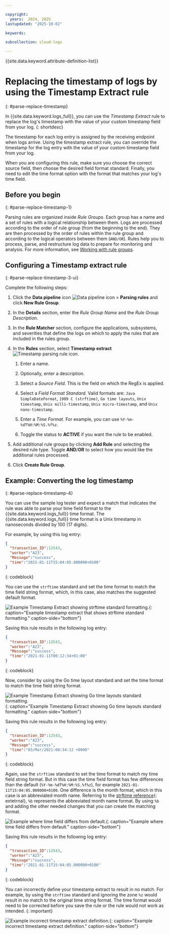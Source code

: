 ```yaml
---

copyright:
  years:  2024, 2025
lastupdated: "2025-10-02"

keywords:

subcollection: cloud-logs

---
```


{{site.data.keyword.attribute-definition-list}}


# Replacing the timestamp of logs by using the Timestamp Extract rule
{: #parse-replace-timestamp}

In {{site.data.keyword.logs_full}}, you can use the *Timestamp Extract* rule to replace the log's timestamp with the value of your custom timestamp field from your log.
{: shortdesc}

The timestamp for each log entry is assigned by the receiving endpoint when logs arrive. Using the timestamp extract rule, you can override the timestamp for the log entry with the value of your custom timestamp field from your log.

When you are configuring this rule, make sure you choose the correct source field, then choose the desired field format standard. Finally, you need to edit the time format option with the format that matches your log's time field.


## Before you begin
{: #parse-replace-timestamp-1}

Parsing rules are organized inside *Rule Groups*. Each group has a name and a set of rules with a logical relationship between them. Logs are processed according to the order of rule group (from the beginning to the end). They are then processed by the order of rules within the rule group and according to the logical operators between them (`AND/OR`). Rules help you to process, parse, and restructure log data to prepare for monitoring and analysis. For more information, see [Working with rule groups](/docs/cloud-logs?topic=cloud-logs-rules_groups).


## Configuring a Timestamp extract rule
{: #parse-replace-timestamp-3-ui}

Complete the following steps:

1. Click the **Data pipeline** icon ![Data pipeline icon](/icons/data-pipeline.svg "Data pipeline") > **Parsing rules** and click **New Rule Group**.

2. In the **Details** section, enter the *Rule Group Name* and the *Rule Group Description*.

3. In the **Rule Matcher** section, configure the applications, subsystems, and severities that define the logs on which to apply the rules that are included in the rules group.

4. In the **Rules** section, select **Timestamp extract** ![Timestamp parsing rule icon](/icons/Timestamp.svg "Timestamp").

    1. Enter a name.

    2. Optionally, enter a description.

    3. Select a *Source Field*. This is the field on which the RegEx is applied.

    4. Select a *Field Format Standard*. Valid formats are: `Java SimpleDateFormat`, `1989 C (strftime)`, `Go time layouts`, `Unix timestamp`, `Unix milli-timestamp`, `Unix micro-timestamp`, and `Unix nano-timestamp`.

    5. Enter a *Time Format*. For example, you can use `%Y-%m-%dT%H:%M:%S.%f%z`.

    6. Toggle the status to **ACTIVE** if you want the rule to be enabled.

5. Add additional rule groups by clicking **Add Rule** and selecting the desired rule type. Toggle **AND**/**OR** to select how you would like the additional rules processed.

6. Click **Create Rule Group**.




## Example: Converting the log timestamp
{: #parse-replace-timestamp-4}


You can use the sample log tester and expect a match that indicates the rule was able to parse your time field format to the {{site.data.keyword.logs_full}} time format. The {{site.data.keyword.logs_full}} time format is a Unix timestamp in nanoseconds divided by 100 (17 digits).

For example, by using this log entry:

```json
{
  "transaction_ID":12543,
  "worker":"A23",
  "Message":"success",
  "time":"2021-01-11T15:04:05.000000+0100"
}
```
{: codeblock}

You can use the `strftime` standard and set the time format to match the time field string format, which, in this case, also matches the suggested default format.

![Example Timestamp Extract showing `strftime` standard formatting.](images/strftime-valid-700x361.png "Example Timestamp Extract showing `strftime` standard formatting."){: caption="Example timestamp extract that shows strftime standard formatting." caption-side="bottom"}

Saving this rule results in the following log entry:

```json
{
  "transaction_ID":12543,
  "worker":"A23",
  "Message":"success",
  "time":"2021-01-11T00:12:34+01:00"
}
```
{: codeblock}

Now, consider by using the Go time layout standard and set the time format to match the time field string format.

![Example Timestamp Extract showing Go time layouts standard formatting.](images/golang-valid-700x350.png "Example Timestamp Extract showing Go time layouts standard formatting."){: caption="Example Timestamp Extract showing Go time layouts standard formatting." caption-side="bottom"}

Saving this rule results in the following log entry:

```json
{
  "transaction_ID":12543,
  "worker":"A23",
  "Message":"success",
  "time":"03/Mar/2021:08:34:12 +0000"
}
```
{: codeblock}

Again, use the `strftime` standard to set the time format to match my time field string format. But in this case the time field format has few differences than the default (`%Y-%m-%dT%H:%M:%S.%f%z`), for example `2021-01-11T15:04:05.000000+0100`. One difference is the month format, which in this case is an abbreviated month name. Referring to the [strftime reference](https://strftime.org/){: extetrnal}, `%b` represents the abbreviated month name format. By using `%b` and adding the other needed changes that you can create the matching format.

![Example where time field differs from default.](images/Screen-Shot-2021-03-03-at-11-06-56-700x323.png "Example where time field differs from default."){: caption="Example where time field differs from default." caption-side="bottom"}

Saving this rule results in the following log entry:

```json
{
  "transaction_ID":12543,
  "worker":"A23",
  "Message":"success",
  "time":"2021-01-11T15:04:05.000000+0100"
}
```
{: codeblock}

You can incorrectly define your timestamp extract to result in no match. For example, by using the `strftime` standard and ignoring the zone `%z` would result in no match to the original time string format. The time format would need to be corrected before you save the rule or the rule would not work as intended.
{: important}

![Example incorrect timestamp extract definition.](images/strftime-not-valid-700x362.png "Example incorrect timestamp extract definition."){: caption="Example incorrect timestamp extract definition." caption-side="bottom"}
